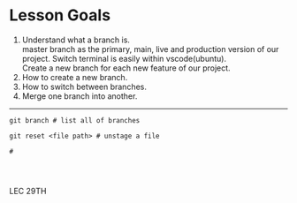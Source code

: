 # Lesson Goals #
1. Understand what a branch is.<br>
master branch as the primary, main, live and production version of our project.
Switch terminal is easily within vscode(ubuntu).<br>
Create a new branch for each new feature of our project. <br>
2. How to create a new branch.<br>
3. How to switch between branches.<br>
4. Merge one branch into another.<br>
-----------------------------------------------------------------
```
git branch # list all of branches

git reset <file path> # unstage a file

#




```

LEC 29TH